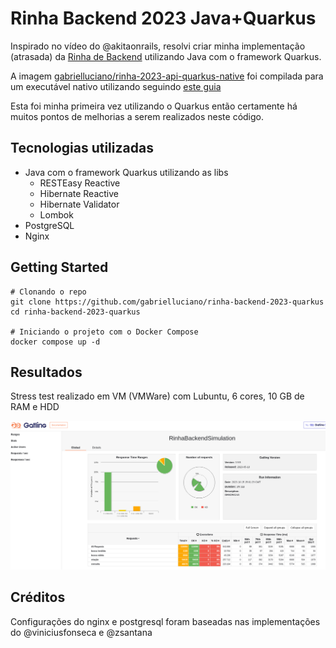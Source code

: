 # Rinha Backend 2023 Java+Quarkus

Inspirado no vídeo do @akitaonrails, resolvi criar minha implementação (atrasada) da [Rinha de Backend](https://github.com/zanfranceschi/rinha-de-backend-2023-q3) utilizando Java com o framework Quarkus.

A imagem [gabrielluciano/rinha-2023-api-quarkus-native](https://hub.docker.com/r/gabrielluciano/rinha-2023-api-quarkus-native) foi compilada para um executável nativo utilizando seguindo [este guia](https://quarkus.io/guides/building-native-image)

Esta foi minha primeira vez utilizando o Quarkus então certamente há muitos pontos de melhorias a serem realizados neste código.

## Tecnologias utilizadas

- Java com o framework Quarkus utilizando as libs
  - RESTEasy Reactive
  - Hibernate Reactive
  - Hibernate Validator
  - Lombok
- PostgreSQL
- Nginx

## Getting Started

```shell
# Clonando o repo
git clone https://github.com/gabrielluciano/rinha-backend-2023-quarkus
cd rinha-backend-2023-quarkus

# Iniciando o projeto com o Docker Compose
docker compose up -d
```

## Resultados

Stress test realizado em VM (VMWare) com Lubuntu, 6 cores, 10 GB de RAM e HDD

![resultados](assets/results-native.png)

## Créditos

Configurações do nginx e postgresql foram baseadas nas implementações do @viniciusfonseca e @zsantana
